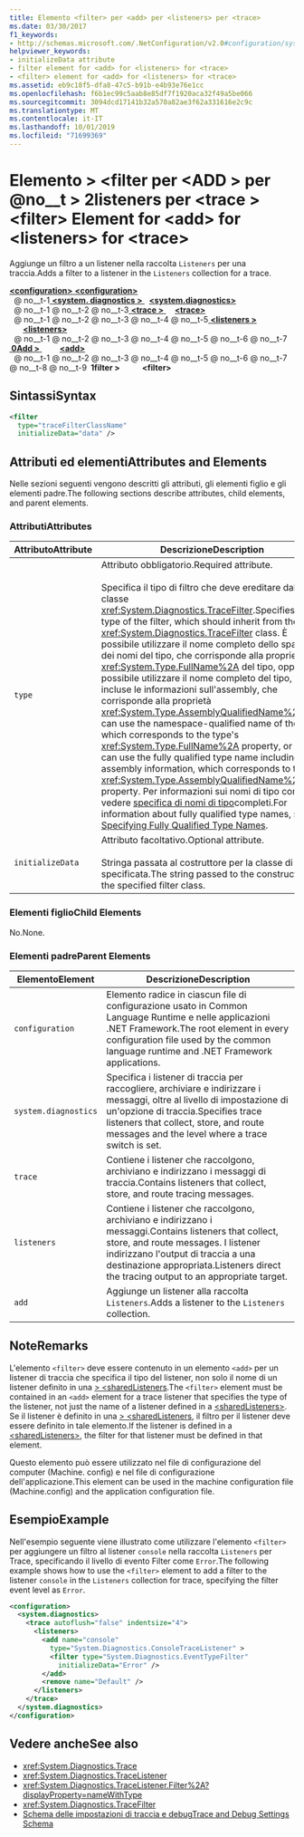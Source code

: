 ```yaml
---
title: Elemento <filter> per <add> per <listeners> per <trace>
ms.date: 03/30/2017
f1_keywords:
- http://schemas.microsoft.com/.NetConfiguration/v2.0#configuration/system.diagnostics/trace/listeners/add/filter
helpviewer_keywords:
- initializeData attribute
- filter element for <add> for <listeners> for <trace>
- <filter> element for <add> for <listeners> for <trace>
ms.assetid: eb9c18f5-dfa8-47c5-b91b-e4b93e76e1cc
ms.openlocfilehash: f6b1ec99c5aab8e85df7f1920aca32f49a5be066
ms.sourcegitcommit: 3094dcd17141b32a570a82ae3f62a331616e2c9c
ms.translationtype: MT
ms.contentlocale: it-IT
ms.lasthandoff: 10/01/2019
ms.locfileid: "71699369"
---
```

# <a name="filter-element-for-add-for-listeners-for-trace"></a><span data-ttu-id="1c945-102">Elemento > \<filter per \<ADD > per @no__t > 2listeners per \<trace ></span><span class="sxs-lookup"><span data-stu-id="1c945-102">\<filter> Element for \<add> for \<listeners> for \<trace></span></span>
<span data-ttu-id="1c945-103">Aggiunge un filtro a un listener nella raccolta `Listeners` per una traccia.</span><span class="sxs-lookup"><span data-stu-id="1c945-103">Adds a filter to a listener in the `Listeners` collection for a trace.</span></span>  
  
[<span data-ttu-id="1c945-104"> **\<configuration>** </span><span class="sxs-lookup"><span data-stu-id="1c945-104">**\<configuration>**</span></span>](../configuration-element.md)  
<span data-ttu-id="1c945-105">&nbsp; @ no__t-1[ **\<system. diagnostics >** ](system-diagnostics-element.md)</span><span class="sxs-lookup"><span data-stu-id="1c945-105">&nbsp;&nbsp;[**\<system.diagnostics>**](system-diagnostics-element.md)</span></span>  
<span data-ttu-id="1c945-106">&nbsp; @ no__t-1 @ no__t-2 @ no__t-3[ **\<trace >** ](trace-element.md)</span><span class="sxs-lookup"><span data-stu-id="1c945-106">&nbsp;&nbsp;&nbsp;&nbsp;[**\<trace>**](trace-element.md)</span></span>  
<span data-ttu-id="1c945-107">&nbsp; @ no__t-1 @ no__t-2 @ no__t-3 @ no__t-4 @ no__t-5[ **\<listeners >** ](listeners-element-for-trace.md)</span><span class="sxs-lookup"><span data-stu-id="1c945-107">&nbsp;&nbsp;&nbsp;&nbsp;&nbsp;&nbsp;[**\<listeners>**](listeners-element-for-trace.md)</span></span>  
<span data-ttu-id="1c945-108">&nbsp; @ no__t-1 @ no__t-2 @ no__t-3 @ no__t-4 @ no__t-5 @ no__t-6 @ no__t-7[ **&nbsp;0Add >** ](add-element-for-listeners-for-trace.md)</span><span class="sxs-lookup"><span data-stu-id="1c945-108">&nbsp;&nbsp;&nbsp;&nbsp;&nbsp;&nbsp;&nbsp;&nbsp;[**\<add>**](add-element-for-listeners-for-trace.md)</span></span>  
<span data-ttu-id="1c945-109">&nbsp; @ no__t-1 @ no__t-2 @ no__t-3 @ no__t-4 @ no__t-5 @ no__t-6 @ no__t-7 @ no__t-8 @ no__t-9 **&nbsp;1filter >**</span><span class="sxs-lookup"><span data-stu-id="1c945-109">&nbsp;&nbsp;&nbsp;&nbsp;&nbsp;&nbsp;&nbsp;&nbsp;&nbsp;&nbsp;**\<filter>**</span></span>  
  
## <a name="syntax"></a><span data-ttu-id="1c945-110">Sintassi</span><span class="sxs-lookup"><span data-stu-id="1c945-110">Syntax</span></span>  
  
```xml  
<filter   
  type="traceFilterClassName"   
  initializeData="data" />  
```  
  
## <a name="attributes-and-elements"></a><span data-ttu-id="1c945-111">Attributi ed elementi</span><span class="sxs-lookup"><span data-stu-id="1c945-111">Attributes and Elements</span></span>  
 <span data-ttu-id="1c945-112">Nelle sezioni seguenti vengono descritti gli attributi, gli elementi figlio e gli elementi padre.</span><span class="sxs-lookup"><span data-stu-id="1c945-112">The following sections describe attributes, child elements, and parent elements.</span></span>  
  
### <a name="attributes"></a><span data-ttu-id="1c945-113">Attributi</span><span class="sxs-lookup"><span data-stu-id="1c945-113">Attributes</span></span>  
  
|<span data-ttu-id="1c945-114">Attributo</span><span class="sxs-lookup"><span data-stu-id="1c945-114">Attribute</span></span>|<span data-ttu-id="1c945-115">Descrizione</span><span class="sxs-lookup"><span data-stu-id="1c945-115">Description</span></span>|  
|---------------|-----------------|  
|`type`|<span data-ttu-id="1c945-116">Attributo obbligatorio.</span><span class="sxs-lookup"><span data-stu-id="1c945-116">Required attribute.</span></span><br /><br /> <span data-ttu-id="1c945-117">Specifica il tipo di filtro che deve ereditare dalla classe <xref:System.Diagnostics.TraceFilter>.</span><span class="sxs-lookup"><span data-stu-id="1c945-117">Specifies the type of the filter, which should inherit from the <xref:System.Diagnostics.TraceFilter> class.</span></span> <span data-ttu-id="1c945-118">È possibile utilizzare il nome completo dello spazio dei nomi del tipo, che corrisponde alla proprietà <xref:System.Type.FullName%2A> del tipo, oppure è possibile utilizzare il nome completo del tipo, incluse le informazioni sull'assembly, che corrisponde alla proprietà <xref:System.Type.AssemblyQualifiedName%2A>.</span><span class="sxs-lookup"><span data-stu-id="1c945-118">You can use the namespace-qualified name of the type, which corresponds to the type's <xref:System.Type.FullName%2A> property, or you can use the fully qualified type name including the assembly information, which corresponds to the <xref:System.Type.AssemblyQualifiedName%2A> property.</span></span> <span data-ttu-id="1c945-119">Per informazioni sui nomi di tipo completi, vedere [specifica di nomi di tipo](../../../reflection-and-codedom/specifying-fully-qualified-type-names.md)completi.</span><span class="sxs-lookup"><span data-stu-id="1c945-119">For information about fully qualified type names, see [Specifying Fully Qualified Type Names](../../../reflection-and-codedom/specifying-fully-qualified-type-names.md).</span></span>|  
|`initializeData`|<span data-ttu-id="1c945-120">Attributo facoltativo.</span><span class="sxs-lookup"><span data-stu-id="1c945-120">Optional attribute.</span></span><br /><br /> <span data-ttu-id="1c945-121">Stringa passata al costruttore per la classe di filtro specificata.</span><span class="sxs-lookup"><span data-stu-id="1c945-121">The string passed to the constructor for the specified filter class.</span></span>|  
  
### <a name="child-elements"></a><span data-ttu-id="1c945-122">Elementi figlio</span><span class="sxs-lookup"><span data-stu-id="1c945-122">Child Elements</span></span>  
 <span data-ttu-id="1c945-123">No.</span><span class="sxs-lookup"><span data-stu-id="1c945-123">None.</span></span>  
  
### <a name="parent-elements"></a><span data-ttu-id="1c945-124">Elementi padre</span><span class="sxs-lookup"><span data-stu-id="1c945-124">Parent Elements</span></span>  
  
|<span data-ttu-id="1c945-125">Elemento</span><span class="sxs-lookup"><span data-stu-id="1c945-125">Element</span></span>|<span data-ttu-id="1c945-126">Descrizione</span><span class="sxs-lookup"><span data-stu-id="1c945-126">Description</span></span>|  
|-------------|-----------------|  
|`configuration`|<span data-ttu-id="1c945-127">Elemento radice in ciascun file di configurazione usato in Common Language Runtime e nelle applicazioni .NET Framework.</span><span class="sxs-lookup"><span data-stu-id="1c945-127">The root element in every configuration file used by the common language runtime and .NET Framework applications.</span></span>|  
|`system.diagnostics`|<span data-ttu-id="1c945-128">Specifica i listener di traccia per raccogliere, archiviare e indirizzare i messaggi, oltre al livello di impostazione di un'opzione di traccia.</span><span class="sxs-lookup"><span data-stu-id="1c945-128">Specifies trace listeners that collect, store, and route messages and the level where a trace switch is set.</span></span>|  
|`trace`|<span data-ttu-id="1c945-129">Contiene i listener che raccolgono, archiviano e indirizzano i messaggi di traccia.</span><span class="sxs-lookup"><span data-stu-id="1c945-129">Contains listeners that collect, store, and route tracing messages.</span></span>|  
|`listeners`|<span data-ttu-id="1c945-130">Contiene i listener che raccolgono, archiviano e indirizzano i messaggi.</span><span class="sxs-lookup"><span data-stu-id="1c945-130">Contains listeners that collect, store, and route messages.</span></span> <span data-ttu-id="1c945-131">I listener indirizzano l'output di traccia a una destinazione appropriata.</span><span class="sxs-lookup"><span data-stu-id="1c945-131">Listeners direct the tracing output to an appropriate target.</span></span>|  
|`add`|<span data-ttu-id="1c945-132">Aggiunge un listener alla raccolta `Listeners`.</span><span class="sxs-lookup"><span data-stu-id="1c945-132">Adds a listener to the `Listeners` collection.</span></span>|  
  
## <a name="remarks"></a><span data-ttu-id="1c945-133">Note</span><span class="sxs-lookup"><span data-stu-id="1c945-133">Remarks</span></span>  
 <span data-ttu-id="1c945-134">L'elemento `<filter>` deve essere contenuto in un elemento `<add>` per un listener di traccia che specifica il tipo del listener, non solo il nome di un listener definito in una [> \<sharedListeners](sharedlisteners-element.md).</span><span class="sxs-lookup"><span data-stu-id="1c945-134">The `<filter>` element must be contained in an `<add>` element for a trace listener that specifies the type of the listener, not just the name of a listener defined in a [\<sharedListeners>](sharedlisteners-element.md).</span></span> <span data-ttu-id="1c945-135">Se il listener è definito in una [> \<sharedListeners](sharedlisteners-element.md), il filtro per il listener deve essere definito in tale elemento.</span><span class="sxs-lookup"><span data-stu-id="1c945-135">If the listener is defined in a [\<sharedListeners>](sharedlisteners-element.md), the filter for that listener must be defined in that element.</span></span>  
  
 <span data-ttu-id="1c945-136">Questo elemento può essere utilizzato nel file di configurazione del computer (Machine. config) e nel file di configurazione dell'applicazione.</span><span class="sxs-lookup"><span data-stu-id="1c945-136">This element can be used in the machine configuration file (Machine.config) and the application configuration file.</span></span>  
  
## <a name="example"></a><span data-ttu-id="1c945-137">Esempio</span><span class="sxs-lookup"><span data-stu-id="1c945-137">Example</span></span>  
 <span data-ttu-id="1c945-138">Nell'esempio seguente viene illustrato come utilizzare l'elemento `<filter>` per aggiungere un filtro al listener `console` nella raccolta `Listeners` per Trace, specificando il livello di evento Filter come `Error`.</span><span class="sxs-lookup"><span data-stu-id="1c945-138">The following example shows how to use the `<filter>` element to add a filter to the listener `console` in the `Listeners` collection for trace, specifying the filter event level as `Error`.</span></span>  
  
```xml  
<configuration>  
  <system.diagnostics>  
    <trace autoflush="false" indentsize="4">  
      <listeners>  
        <add name="console"   
          type="System.Diagnostics.ConsoleTraceListener" >  
          <filter type="System.Diagnostics.EventTypeFilter"   
            initializeData="Error" />  
        </add>  
        <remove name="Default" />  
      </listeners>  
    </trace>  
  </system.diagnostics>  
</configuration>  
```  
  
## <a name="see-also"></a><span data-ttu-id="1c945-139">Vedere anche</span><span class="sxs-lookup"><span data-stu-id="1c945-139">See also</span></span>

- <xref:System.Diagnostics.Trace>
- <xref:System.Diagnostics.TraceListener>
- <xref:System.Diagnostics.TraceListener.Filter%2A?displayProperty=nameWithType>
- <xref:System.Diagnostics.TraceFilter>
- [<span data-ttu-id="1c945-140">Schema delle impostazioni di traccia e debug</span><span class="sxs-lookup"><span data-stu-id="1c945-140">Trace and Debug Settings Schema</span></span>](index.md)
